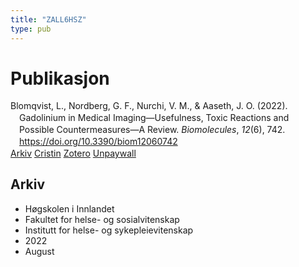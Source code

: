 ```yaml
---
title: "ZALL6HSZ"
type: pub
---
```

<h1>Publikasjon</h1>
<article id="csl-bib-container-ZALL6HSZ" class="csl-bib-container">
  <div class="csl-bib-body" style="line-height: 1.35; padding-left: 1em; text-indent:-1em;">
  <div class="csl-entry">Blomqvist, L., Nordberg, G. F., Nurchi, V. M., &amp; Aaseth, J. O. (2022). Gadolinium in Medical Imaging&#x2014;Usefulness, Toxic Reactions and Possible Countermeasures&#x2014;A Review. <i>Biomolecules</i>, <i>12</i>(6), 742. <a href="https://doi.org/10.3390/biom12060742">https://doi.org/10.3390/biom12060742</a></div>
</div>
  <div class="csl-bib-buttons">
    <a href="#taxonomy-article-ZALL6HSZ" class="csl-bib-button">Arkiv</a>
    <a href alt="Cristin URL" class="csl-bib-button">Cristin</a>
    <a href alt="Zotero URL" class="csl-bib-button">Zotero</a>
    <a href="https://www.mdpi.com/2218-273X/12/6/742/pdf?version=1653444003" class="csl-bib-button">Unpaywall</a>
  </div>
  <div id="csl-bib-meta-container-ZALL6HSZ"></div>
</article>
<div id="csl-bib-meta-ZALL6HSZ" class="csl-bib-meta">
  <article id="taxonomy-article-ZALL6HSZ" class="taxonomy-article">
    <h1>Arkiv</h1>
    <ul>
      <li>Høgskolen i Innlandet</li>
      <li>Fakultet for helse- og sosialvitenskap</li>
      <li>Institutt for helse- og sykepleievitenskap</li>
      <li>2022</li>
      <li>August</li>
    </ul>
  </article>
</div>
